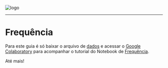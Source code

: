 ![logo](https://i.ibb.co/YthtbLh/Giifff-mid.gif)
***
# Frequência
Para este guia é só baixar o arquivo de [dados](https://raw.githubusercontent.com/Wreef/EstatisticaDeDados/main/Frequ%C3%AAncia/dados.csv) e acessar o [Google Colaboratory](https://colab.research.google.com/?utm_source=scs-index) para acompanhar o tutorial do Notebook de [Frequência](https://github.com/Wreef/EstatisticaDeDados/blob/main/Frequ%C3%AAncia/Frequ%C3%AAncia.ipynb).

Até mais!
